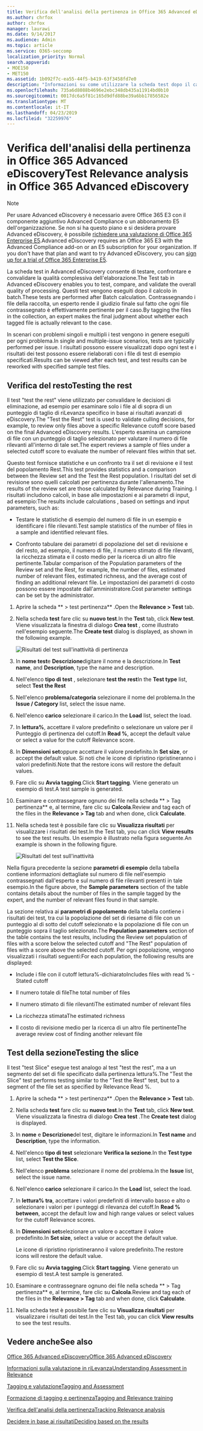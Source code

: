 ```yaml
---
title: Verifica dell'analisi della pertinenza in Office 365 Advanced eDiscovery
ms.author: chrfox
author: chrfox
manager: laurawi
ms.date: 9/14/2017
ms.audience: Admin
ms.topic: article
ms.service: O365-seccomp
localization_priority: Normal
search.appverid:
- MOE150
- MET150
ms.assetid: 1b092f7c-ea55-44f5-b419-63f3458fd7e0
description: "Informazioni su come utilizzare la scheda test dopo il calcolo batch in Office 365 Advanced eDiscovery per testare, confrontare e convalidare la qualità complessiva dell'elaborazione.  "
ms.openlocfilehash: 735a6d8088b4696e2ebc348db435a11914bd0b10
ms.sourcegitcommit: 0017dc6a5f81c165d9dfd88be39a6bb17856582e
ms.translationtype: MT
ms.contentlocale: it-IT
ms.lasthandoff: 04/23/2019
ms.locfileid: "32259976"
---
```

# <a name="test-relevance-analysis-in-office-365-advanced-ediscovery"></a><span data-ttu-id="401ee-103">Verifica dell'analisi della pertinenza in Office 365 Advanced eDiscovery</span><span class="sxs-lookup"><span data-stu-id="401ee-103">Test Relevance analysis in Office 365 Advanced eDiscovery</span></span>

> [!NOTE]
> <span data-ttu-id="401ee-p101">Per usare Advanced eDiscovery è necessario avere Office 365 E3 con il componente aggiuntivo Advanced Compliance o un abbonamento E5 dell'organizzazione. Se non si ha questo piano e si desidera provare Advanced eDiscovery, è possibile [richiedere una valutazione di Office 365 Enterprise E5](https://go.microsoft.com/fwlink/p/?LinkID=698279).</span><span class="sxs-lookup"><span data-stu-id="401ee-p101">Advanced eDiscovery requires an Office 365 E3 with the Advanced Compliance add-on or an E5 subscription for your organization. If you don't have that plan and want to try Advanced eDiscovery, you can [sign up for a trial of Office 365 Enterprise E5](https://go.microsoft.com/fwlink/p/?LinkID=698279).</span></span> 
  
<span data-ttu-id="401ee-106">La scheda test in Advanced eDiscovery consente di testare, confrontare e convalidare la qualità complessiva dell'elaborazione.</span><span class="sxs-lookup"><span data-stu-id="401ee-106">The Test tab in Advanced eDiscovery enables you to test, compare, and validate the overall quality of processing.</span></span> <span data-ttu-id="401ee-107">Questi test vengono eseguiti dopo il calcolo in batch.</span><span class="sxs-lookup"><span data-stu-id="401ee-107">These tests are performed after Batch calculation.</span></span> <span data-ttu-id="401ee-108">Contrassegnando i file della raccolta, un esperto rende il giudizio finale sul fatto che ogni file contrassegnato è effettivamente pertinente per il caso.</span><span class="sxs-lookup"><span data-stu-id="401ee-108">By tagging the files in the collection, an expert makes the final judgment about whether each tagged file is actually relevant to the case.</span></span> 
  
<span data-ttu-id="401ee-109">In scenari con problemi singoli e multipli i test vengono in genere eseguiti per ogni problema.</span><span class="sxs-lookup"><span data-stu-id="401ee-109">In single and multiple-issue scenarios, tests are typically performed per issue.</span></span> <span data-ttu-id="401ee-110">I risultati possono essere visualizzati dopo ogni test e i risultati dei test possono essere rielaborati con i file di test di esempio specificati.</span><span class="sxs-lookup"><span data-stu-id="401ee-110">Results can be viewed after each test, and test results can be reworked with specified sample test files.</span></span>
  
## <a name="testing-the-rest"></a><span data-ttu-id="401ee-111">Verifica del resto</span><span class="sxs-lookup"><span data-stu-id="401ee-111">Testing the rest</span></span>

<span data-ttu-id="401ee-112">Il test "test the rest" viene utilizzato per convalidare le decisioni di eliminazione, ad esempio per esaminare solo i file al di sopra di un punteggio di taglio di riLevanza specifico in base ai risultati avanzati di eDiscovery.</span><span class="sxs-lookup"><span data-stu-id="401ee-112">The "Test the Rest" test is used to validate culling decisions, for example, to review only files above a specific Relevance cutoff score based on the final Advanced eDiscovery results.</span></span> <span data-ttu-id="401ee-113">L'esperto esamina un campione di file con un punteggio di taglio selezionato per valutare il numero di file rilevanti all'interno di tale set.</span><span class="sxs-lookup"><span data-stu-id="401ee-113">The expert reviews a sample of files under a selected cutoff score to evaluate the number of relevant files within that set.</span></span>
  
<span data-ttu-id="401ee-114">Questo test fornisce statistiche e un confronto tra il set di revisione e il test del popolamento Rest.</span><span class="sxs-lookup"><span data-stu-id="401ee-114">This test provides statistics and a comparison between the Review set and the Test the Rest population.</span></span> <span data-ttu-id="401ee-115">I risultati del set di revisione sono quelli calcolati per pertinenza durante l'allenamento.</span><span class="sxs-lookup"><span data-stu-id="401ee-115">The results of the review set are those calculated by Relevance during Training.</span></span> <span data-ttu-id="401ee-116">I risultati includono calcoli, in base alle impostazioni e ai parametri di input, ad esempio:</span><span class="sxs-lookup"><span data-stu-id="401ee-116">The results include calculations , based on settings and input parameters, such as:</span></span>
  
- <span data-ttu-id="401ee-117">Testare le statistiche di esempio del numero di file in un esempio e identificare i file rilevanti.</span><span class="sxs-lookup"><span data-stu-id="401ee-117">Test sample statistics of the number of files in a sample and identified relevant files.</span></span> 
    
- <span data-ttu-id="401ee-118">Confronto tabulare dei parametri di popolazione del set di revisione e del resto, ad esempio, il numero di file, il numero stimato di file rilevanti, la ricchezza stimata e il costo medio per la ricerca di un altro file pertinente.</span><span class="sxs-lookup"><span data-stu-id="401ee-118">Tabular comparison of the Population parameters of the Review set and the Rest, for example, the number of files, estimated number of relevant files, estimated richness, and the average cost of finding an additional relevant file.</span></span> <span data-ttu-id="401ee-119">Le impostazioni dei parametri di costo possono essere impostate dall'amministratore.</span><span class="sxs-lookup"><span data-stu-id="401ee-119">Cost parameter settings can be set by the administrator.</span></span>
    
1. <span data-ttu-id="401ee-120">Aprire la scheda \*\* \> test pertinenza\*\* .</span><span class="sxs-lookup"><span data-stu-id="401ee-120">Open the **Relevance \> Test** tab.</span></span> 
    
2. <span data-ttu-id="401ee-121">Nella scheda **test** fare clic su **nuovo test**.</span><span class="sxs-lookup"><span data-stu-id="401ee-121">In the **Test** tab, click **New test**.</span></span> <span data-ttu-id="401ee-122">Viene visualizzata la finestra di dialogo **Crea test** , come illustrato nell'esempio seguente.</span><span class="sxs-lookup"><span data-stu-id="401ee-122">The **Create test** dialog is displayed, as shown in the following example.</span></span> 
    
    ![Risultati del test sull'inattività di pertinenza](media/46e6898a-f929-4fd0-88d9-6f91d04b6ce2.png)
  
3. <span data-ttu-id="401ee-124">In **nome test**e **Descrizione**digitare il nome e la descrizione.</span><span class="sxs-lookup"><span data-stu-id="401ee-124">In **Test name**, and **Description**, type the name and description.</span></span>
    
4. <span data-ttu-id="401ee-125">Nell'elenco **tipo di test** , selezionare **test the rest**</span><span class="sxs-lookup"><span data-stu-id="401ee-125">In the **Test type** list, select **Test the Rest**</span></span>
    
5. <span data-ttu-id="401ee-126">Nell'elenco **problema/categoria** selezionare il nome del problema.</span><span class="sxs-lookup"><span data-stu-id="401ee-126">In the **Issue / Category** list, select the issue name.</span></span> 
    
6. <span data-ttu-id="401ee-127">Nell'elenco **carico** selezionare il carico.</span><span class="sxs-lookup"><span data-stu-id="401ee-127">In the **Load** list, select the load.</span></span> 
    
7. <span data-ttu-id="401ee-128">In **lettura%**, accettare il valore predefinito o selezionare un valore per il Punteggio di pertinenza del cutoff.</span><span class="sxs-lookup"><span data-stu-id="401ee-128">In **Read %**, accept the default value or select a value for the cutoff Relevance score.</span></span> 
    
8. <span data-ttu-id="401ee-129">In **Dimensioni set**oppure accettare il valore predefinito.</span><span class="sxs-lookup"><span data-stu-id="401ee-129">In **Set size**, or accept the default value.</span></span> <span data-ttu-id="401ee-130">Si noti che le icone di ripristino ripristineranno i valori predefiniti.</span><span class="sxs-lookup"><span data-stu-id="401ee-130">Note that the restore icons will restore the default values.</span></span>
    
9. <span data-ttu-id="401ee-131">Fare clic su **Avvia tagging**.</span><span class="sxs-lookup"><span data-stu-id="401ee-131">Click **Start tagging**.</span></span> <span data-ttu-id="401ee-132">Viene generato un esempio di test.</span><span class="sxs-lookup"><span data-stu-id="401ee-132">A test sample is generated.</span></span>
    
10. <span data-ttu-id="401ee-133">Esaminare e contrassegnare ognuno dei file nella scheda \*\* \> Tag pertinenza\*\* e, al termine, fare clic su **Calcola**.</span><span class="sxs-lookup"><span data-stu-id="401ee-133">Review and tag each of the files in the **Relevance \> Tag** tab and when done, click **Calculate**.</span></span>
    
11. <span data-ttu-id="401ee-134">Nella scheda test è possibile fare clic su **Visualizza risultati** per visualizzare i risultati dei test.</span><span class="sxs-lookup"><span data-stu-id="401ee-134">In the Test tab, you can click **View results** to see the test results.</span></span> <span data-ttu-id="401ee-135">Un esempio è illustrato nella figura seguente.</span><span class="sxs-lookup"><span data-stu-id="401ee-135">An example is shown in the following figure.</span></span> 
    
    ![Risultati del test sull'inattività](media/b95744a9-047d-4c29-992d-04fa7e58e58a.png)
  
<span data-ttu-id="401ee-137">Nella figura precedente la sezione **parametri di esempio** della tabella contiene informazioni dettagliate sul numero di file nell'esempio contrassegnati dall'esperto e sul numero di file rilevanti presenti in tale esempio.</span><span class="sxs-lookup"><span data-stu-id="401ee-137">In the figure above, the **Sample parameters** section of the table contains details about the number of files in the sample tagged by the expert, and the number of relevant files found in that sample.</span></span> 
  
<span data-ttu-id="401ee-138">La sezione relativa ai **parametri di popolamento** della tabella contiene i risultati dei test, tra cui la popolazione del set di riesame di file con un punteggio al di sotto del cutoff selezionato e la popolazione di file con un punteggio sopra il taglio selezionato.</span><span class="sxs-lookup"><span data-stu-id="401ee-138">The **Population parameters** section of the table contains the test results, including the Review set population of files with a score below the selected cutoff and "The Rest" population of files with a score above the selected cutoff.</span></span> <span data-ttu-id="401ee-139">Per ogni popolazione, vengono visualizzati i risultati seguenti:</span><span class="sxs-lookup"><span data-stu-id="401ee-139">For each population, the following results are displayed:</span></span> 
  
- <span data-ttu-id="401ee-140">Include i file con il cutoff lettura%-dichiarato</span><span class="sxs-lookup"><span data-stu-id="401ee-140">Includes files with read % - Stated cutoff</span></span>
    
- <span data-ttu-id="401ee-141">Il numero totale di file</span><span class="sxs-lookup"><span data-stu-id="401ee-141">The total number of files</span></span> 
    
- <span data-ttu-id="401ee-142">Il numero stimato di file rilevanti</span><span class="sxs-lookup"><span data-stu-id="401ee-142">The estimated number of relevant files</span></span> 
    
- <span data-ttu-id="401ee-143">La ricchezza stimata</span><span class="sxs-lookup"><span data-stu-id="401ee-143">The estimated richness</span></span> 
    
- <span data-ttu-id="401ee-144">Il costo di revisione medio per la ricerca di un altro file pertinente</span><span class="sxs-lookup"><span data-stu-id="401ee-144">The average review cost of finding another relevant file</span></span>
    
## <a name="testing-the-slice"></a><span data-ttu-id="401ee-145">Test della sezione</span><span class="sxs-lookup"><span data-stu-id="401ee-145">Testing the slice</span></span>

<span data-ttu-id="401ee-146">Il test "test Slice" esegue test analogo al test "test the rest", ma a un segmento del set di file specificato dalla pertinenza lettura%.</span><span class="sxs-lookup"><span data-stu-id="401ee-146">The "Test the Slice" test performs testing similar to the "Test the Rest" test, but to a segment of the file set as specified by Relevance Read %.</span></span>
  
1. <span data-ttu-id="401ee-147">Aprire la scheda \*\* \> test pertinenza\*\* .</span><span class="sxs-lookup"><span data-stu-id="401ee-147">Open the **Relevance \> Test** tab.</span></span> 
    
2. <span data-ttu-id="401ee-148">Nella scheda **test** fare clic su **nuovo test**.</span><span class="sxs-lookup"><span data-stu-id="401ee-148">In the **Test** tab, click **New test**.</span></span> <span data-ttu-id="401ee-149">Viene visualizzata la finestra di dialogo **Crea test** .</span><span class="sxs-lookup"><span data-stu-id="401ee-149">The **Create test** dialog is displayed.</span></span> 
    
3. <span data-ttu-id="401ee-150">In **nome** e **Descrizione**del test, digitare le informazioni.</span><span class="sxs-lookup"><span data-stu-id="401ee-150">In **Test name** and **Description**, type the information.</span></span>
    
4. <span data-ttu-id="401ee-151">Nell'elenco **tipo di test** selezionare **Verifica la sezione**.</span><span class="sxs-lookup"><span data-stu-id="401ee-151">In the **Test type** list, select **Test the Slice**.</span></span>
    
5. <span data-ttu-id="401ee-152">Nell'elenco **problema** selezionare il nome del problema.</span><span class="sxs-lookup"><span data-stu-id="401ee-152">In the **Issue** list, select the issue name.</span></span> 
    
6. <span data-ttu-id="401ee-153">Nell'elenco **carico** selezionare il carico.</span><span class="sxs-lookup"><span data-stu-id="401ee-153">In the **Load** list, select the load.</span></span> 
    
7. <span data-ttu-id="401ee-154">In **lettura% tra**, accettare i valori predefiniti di intervallo basso e alto o selezionare i valori per i punteggi di rilevanza del cutoff.</span><span class="sxs-lookup"><span data-stu-id="401ee-154">In **Read % between**, accept the default low and high range values or select values for the cutoff Relevance scores.</span></span> 
    
8. <span data-ttu-id="401ee-155">In **Dimensioni set**selezionare un valore o accettare il valore predefinito.</span><span class="sxs-lookup"><span data-stu-id="401ee-155">In **Set size**, select a value or accept the default value.</span></span>
    
    <span data-ttu-id="401ee-156">Le icone di ripristino ripristineranno il valore predefinito.</span><span class="sxs-lookup"><span data-stu-id="401ee-156">The restore icons will restore the default value.</span></span>
    
9. <span data-ttu-id="401ee-157">Fare clic su **Avvia tagging**.</span><span class="sxs-lookup"><span data-stu-id="401ee-157">Click **Start tagging**.</span></span> <span data-ttu-id="401ee-158">Viene generato un esempio di test.</span><span class="sxs-lookup"><span data-stu-id="401ee-158">A test sample is generated.</span></span>
    
10. <span data-ttu-id="401ee-159">Esaminare e contrassegnare ognuno dei file nella scheda \*\* \> Tag pertinenza\*\* e, al termine, fare clic su **Calcola**.</span><span class="sxs-lookup"><span data-stu-id="401ee-159">Review and tag each of the files in the **Relevance \> Tag** tab and when done, click **Calculate**.</span></span> 
    
11. <span data-ttu-id="401ee-160">Nella scheda test è possibile fare clic su **Visualizza risultati** per visualizzare i risultati dei test.</span><span class="sxs-lookup"><span data-stu-id="401ee-160">In the Test tab, you can click **View results** to see the test results.</span></span> 
    
## <a name="see-also"></a><span data-ttu-id="401ee-161">Vedere anche</span><span class="sxs-lookup"><span data-stu-id="401ee-161">See also</span></span>

[<span data-ttu-id="401ee-162">Office 365 Advanced eDiscovery</span><span class="sxs-lookup"><span data-stu-id="401ee-162">Office 365 Advanced eDiscovery</span></span>](office-365-advanced-ediscovery.md)
  
[<span data-ttu-id="401ee-163">Informazioni sulla valutazione in riLevanza</span><span class="sxs-lookup"><span data-stu-id="401ee-163">Understanding Assessment in Relevance</span></span>](assessment-in-relevance-in-advanced-ediscovery.md)
  
[<span data-ttu-id="401ee-164">Tagging e valutazione</span><span class="sxs-lookup"><span data-stu-id="401ee-164">Tagging and Assessment</span></span>](tagging-and-assessment-in-advanced-ediscovery.md)
  
[<span data-ttu-id="401ee-165">Formazione di tagging e pertinenza</span><span class="sxs-lookup"><span data-stu-id="401ee-165">Tagging and Relevance training</span></span>](tagging-and-relevance-training-in-advanced-ediscovery.md)
  
[<span data-ttu-id="401ee-166">Verifica dell'analisi della pertinenza</span><span class="sxs-lookup"><span data-stu-id="401ee-166">Tracking Relevance analysis</span></span>](track-relevance-analysis-in-advanced-ediscovery.md)
  
[<span data-ttu-id="401ee-167">Decidere in base ai risultati</span><span class="sxs-lookup"><span data-stu-id="401ee-167">Deciding based on the results</span></span>](decision-based-on-the-results-in-advanced-ediscovery.md)

